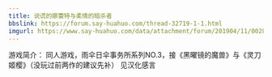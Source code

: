 ```yaml
---
title: 说谎的娜蕾特与柔情的暗杀者
bbslink: https://forum.say-huahuo.com/thread-32719-1-1.html
imgurl: https://www.say-huahuo.com/data/attachment/forum/201904/11/002813bttv7edr99yody69.png
---
```


游戏简介：
同人游戏，雨伞日伞事务所系列NO.3，接《黑曜镜的魔兽》与《灵刀姬樱》（没玩过前两作的建议先补）
见汉化感言<!--more-->
